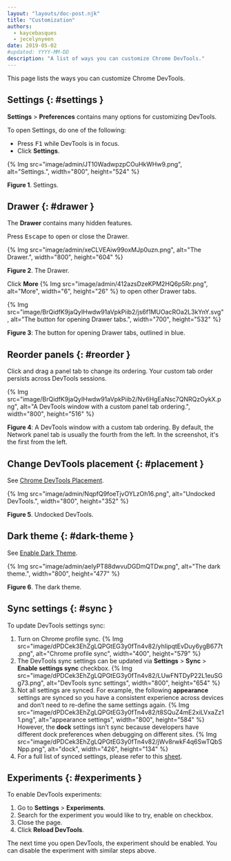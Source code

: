 ```yaml
---
layout: "layouts/doc-post.njk"
title: "Customization"
authors:
  - kaycebasques
  - jecelynyeen
date: 2019-05-02
#updated: YYYY-MM-DD
description: "A list of ways you can customize Chrome DevTools."
---
```


This page lists the ways you can customize Chrome DevTools.

## Settings {: #settings }

**Settings** > **Preferences** contains many options for customizing DevTools.

To open Settings, do one of the following:

- Press <kbd>F1</kbd> while DevTools is in focus.
- Click **Settings**.

{% Img src="image/admin/JT10WadwpzpCOuHkWHw9.png", alt="Settings.", width="800", height="524" %}

**Figure 1**. Settings.

## Drawer {: #drawer }

The **Drawer** contains many hidden features.

Press <kbd>Escape</kbd> to open or close the Drawer.

{% Img src="image/admin/xeCLVEAiw99oxMJp0uzn.png", alt="The Drawer.", width="800", height="604" %}

**Figure 2**. The Drawer.

Click **More** {% Img src="image/admin/412azsDzeKPM2HQ6p5Rr.png", alt="More", width="6", height="26" %} to open other Drawer
tabs.

{% Img src="image/BrQidfK9jaQyIHwdw91aVpkPiib2/js6f1MUOacROa2L3kYnY.svg", alt="The button for opening Drawer tabs.", width="700", height="532" %}

**Figure 3**: The button for opening Drawer tabs, outlined in blue.

## Reorder panels {: #reorder }

Click and drag a panel tab to change its ordering. Your custom tab order persists across DevTools
sessions.

{% Img src="image/BrQidfK9jaQyIHwdw91aVpkPiib2/Nv6HgEaNsc7QNRQzOykX.png", alt="A DevTools window with a custom panel tab ordering.", width="800", height="516" %}

**Figure 4**: A DevTools window with a custom tab ordering. By default, the Network panel tab is
usually the fourth from the left. In the screenshot, it's the first from the left.

## Change DevTools placement {: #placement }

See [Chrome DevTools Placement][1].

{% Img src="image/admin/NqpfQ9foeTjvOYLzOh16.png", alt="Undocked DevTools.", width="800", height="352" %}

**Figure 5**. Undocked DevTools.

## Dark theme {: #dark-theme }

See [Enable Dark Theme][2].

{% Img src="image/admin/aeIyPT88dwvuDGDmQTDw.png", alt="The dark theme.", width="800", height="477" %}

**Figure 6**. The dark theme.

## Sync settings {: #sync }

To update DevTools settings sync:

1. Turn on Chrome profile sync.
    {% Img src="image/dPDCek3EhZgLQPGtEG3y0fTn4v82/yhIipqtEvDuy6ygB677t.png", alt="Chrome profile sync", width="400", height="579" %}
2. The DevTools sync settings can be updated via **Settings** > **Sync** > **Enable settings sync** checkbox.
    {% Img src="image/dPDCek3EhZgLQPGtEG3y0fTn4v82/LUwFNTDyP22L1euSGg73.png", alt="DevTools sync settings", width="800", height="654" %}
3. Not all settings are synced. For example, the following **appearance** settings are synced so you have a consistent experience across devices and don’t need to re-define the same settings again.
    {% Img src="image/dPDCek3EhZgLQPGtEG3y0fTn4v82/t8SQuZ4mE2xiLVxaZz11.png", alt="appearance settings", width="800", height="584" %}
  However, the **dock** settings isn’t sync because developers have different dock preferences when debugging on different sites.
    {% Img src="image/dPDCek3EhZgLQPGtEG3y0fTn4v82/jWv8rwkF4q6SwTQbSNpp.png", alt="dock", width="426", height="134" %}
4. For a full list of synced settings, please refer to this [sheet](https://docs.google.com/spreadsheets/d/11mBAwGUVIFf1hYDyn0hVsoWgL5IYkiCipeKxedzBkNg/edit#gid=0).

## Experiments {: #experiments }

To enable DevTools experiments:

1.  Go to **Settings** > **Experiments**.
2.  Search for the experiment you would like to try, enable on checkbox.
3.  Close the page.
4.  Click **Reload DevTools**.

The next time you open DevTools, the experiment should be enabled. You can disable the experiment with similar steps above.

[1]: /docs/devtools/customize/placement
[2]: /docs/devtools/customize/dark-theme
